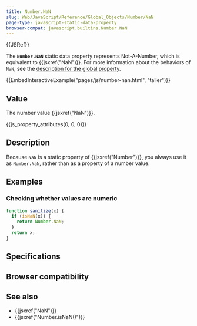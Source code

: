 ```yaml
---
title: Number.NaN
slug: Web/JavaScript/Reference/Global_Objects/Number/NaN
page-type: javascript-static-data-property
browser-compat: javascript.builtins.Number.NaN
---
```


{{JSRef}}

The **`Number.NaN`** static data property represents Not-A-Number, which is equivalent to {{jsxref("NaN")}}. For more information about the behaviors of `NaN`, see the [description for the global property](/Web/JavaScript/Reference/Global_Objects/NaN).

{{EmbedInteractiveExample("pages/js/number-nan.html", "taller")}}

## Value

The number value {{jsxref("NaN")}}.

{{js_property_attributes(0, 0, 0)}}

## Description

Because `NaN` is a static property of {{jsxref("Number")}}, you always use it as `Number.NaN`, rather than as a property of a number value.

## Examples

### Checking whether values are numeric

```js
function sanitize(x) {
  if (isNaN(x)) {
    return Number.NaN;
  }
  return x;
}
```

## Specifications



## Browser compatibility



## See also

- {{jsxref("NaN")}}
- {{jsxref("Number.isNaN()")}}
